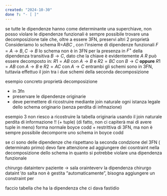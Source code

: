 ```yaml
---
created: "2024-10-30"
done ?: "- [ ]"
---
```

se tutte le dipendenze hanno come determinante una superchiave, non posso violare le dipendenze funzionali
è sempre possibile trovare una decomposizione tale che, oltre a essere 3FN, preservi altri 2 proprietà
Consideriamo lo schema R=$ABC$ , con l’insieme di dipendenze funzionali $F={A \to B, C \to B}$
lo schema non è in 3FN per la presenza in $F^+$ della dipendenza transitiva $B \to C$, dato che la chiave è evidentemente $A$
$R$ può essere decomposto in:
	$R1 = AB$ con ${A \to B}$ e
	$R2 = BC$ con ${B \to C}$
**oppure**
	$R1 = AB$ con ${A \to B}$ e
	$R2 = AC$ con ${A \to C}$
entrambi gli schemi sono in 3FN, tuttavia 
effettuo il join tra i due schemi della seconda decomposizione

esempio concreto
proprietà decomposizione
- in 3fn
- preservare le dipendenze originarie
- deve permettere di ricostruire mediante join naturale ogni istanza legale dello schema originario (senza perdita di infmazione)


esempio 3
non riesco a ricostruire la tabella originaria usando il join naturale
perdita di informazione !! (+ tuple) (di fatto, non ci capiterà mai di avere tuple in meno)
forma normale boyce codd + restrittiva di 3FN, ma non è sempre possibile decomporre uno schema in boyce codd


se ci sono delle dipendenze che rispettano la seconda condzione del 3FN ( determinato primo) devo fare attenzione ad aggiungere dei cosntraint nella decomposizione dello schema in quanto si potrebbe violare una dipendenza funzionale

chirurgo datainterv paziente → sala orainteverv
la dipendenza chirurgo dataint \to salta non è gestita “automaticamente”, bisogna aggiungere un constraint per 

faccio tabella che ha la dipendenza che ci dava fastidio